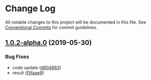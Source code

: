 # Change Log

All notable changes to this project will be documented in this file.
See [Conventional Commits](https://conventionalcommits.org) for commit guidelines.

## [1.0.2-alpha.0](https://github.com/danimbrogno-pml/Test-MonoRepo/compare/v1.0.1...v1.0.2-alpha.0) (2019-05-30)


### Bug Fixes

* code update ([d904883](https://github.com/danimbrogno-pml/Test-MonoRepo/commit/d904883))
* result ([f5faae9](https://github.com/danimbrogno-pml/Test-MonoRepo/commit/f5faae9))

